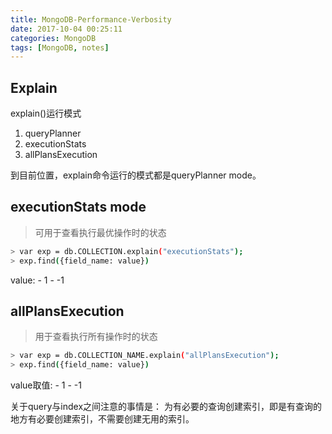 ```yaml
---
title: MongoDB-Performance-Verbosity
date: 2017-10-04 00:25:11
categories: MongoDB
tags: [MongoDB, notes]
---
```


## Explain

explain()运行模式
1. queryPlanner
2. executionStats
3. allPlansExecution

<!--more-->

到目前位置，explain命令运行的模式都是queryPlanner mode。

## executionStats mode
   > 可用于查看执行最优操作时的状态

   ```bash
   > var exp = db.COLLECTION.explain("executionStats");
   > exp.find({field_name: value})
   ```
   value:
      - 1
      - -1

## allPlansExecution
   > 用于查看执行所有操作时的状态

   ```bash
   > var exp = db.COLLECTION_NAME.explain("allPlansExecution");
   > exp.find({field_name: value})
   ```
   value取值:
     - 1
     - -1

关于query与index之间注意的事情是：
为有必要的查询创建索引，即是有查询的地方有必要创建索引，不需要创建无用的索引。
